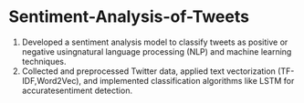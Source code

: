 # Sentiment-Analysis-of-Tweets

1. Developed a sentiment analysis model to classify tweets as positive or negative usingnatural language processing (NLP) and machine learning techniques.
2. Collected and preprocessed Twitter data, applied text vectorization (TF-IDF,Word2Vec), and implemented classification algorithms like LSTM for accuratesentiment detection.
